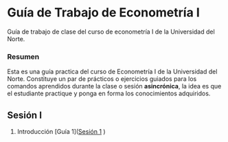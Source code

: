 # Guía de Trabajo de Econometría I
Guía de trabajo de clase del curso de econometría I de la Universidad del Norte.

### Resumen
Esta es una guía practica del curso de Econometría I de la Universidad del Norte. Constituye un par de prácticos o ejercicios guiados para los comandos aprendidos durante la clase o sesión **asincrónica**, la idea es que el estudiante practique y ponga en forma los conocimientos adquiridos. 

## Sesión I

1. Introducción [Guía 1]([Sesión 1](https://raw.githack.com/keynes37/Guiaeconometria/blob/main/01-Intro.htm)
) 


